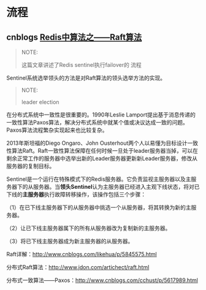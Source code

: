 # 流程



## cnblogs [Redis中算法之——Raft算法](https://www.cnblogs.com/tangtangde12580/p/8302185.html)

> NOTE: 
>
> 这篇文章讲述了Redis sentinel执行failover的 流程

Sentinel系统选举领头的方法是对Raft算法的领头选举方法的实现。

> NOTE: 
>
> leader election

在分布式系统中一致性是很重要的。1990年Leslie Lamport提出基于消息传递的一致性算法Paxos算法，解决分布式系统中就某个值或决议达成一致的问题。Paxos算法流程繁杂实现起来也比较复杂。

2013年斯坦福的Diego Ongaro、John Ousterhout两个人以易懂为目标设计一致性算法Raft。Raft一致性算法保障在任何时候一旦处于leader服务器当掉，可以在剩余正常工作的服务器中选举出新的Leader服务器更新新Leader服务器，修改从服务器的复制目标。

Sentinel是一个运行在特殊模式下的Redis服务器。它负责监视主服务器以及主服务器下的从服务器。当**领头Sentinel**认为主服务器已经进入主观下线状态，将对已下线的**主服务器**执行故障转移操作，该操作包括三个步骤：

（1）在已下线主服务器下的从服务器中挑选一个从服务器，将其转换为新的主服务器。

（2）让已下线主服务器属下的所有从服务器改为复制新的主服务器。

（3）将已下线主服务器成为新主服务器的从服务器。

Raft详解：http://www.cnblogs.com/likehua/p/5845575.html

分布式Raft算法：http://www.jdon.com/artichect/raft.html

分布式一致算法——Paxos：http://www.cnblogs.com/cchust/p/5617989.html